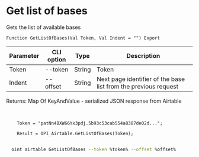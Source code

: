 ﻿---
sidebar_position: 1
---

# Get list of bases
 Gets the list of available bases



`Function GetListOfBases(Val Token, Val Indent = "") Export`

  | Parameter | CLI option | Type | Description |
  |-|-|-|-|
  | Token | --token | String | Token |
  | Indent | --offset | String | Next page identifier of the base list from the previous request |

  
  Returns:  Map Of KeyAndValue - serialized JSON response from Airtable

<br/>




```bsl title="Code example"
    Token = "patNn4BXW66Yx3pdj.5b93c53cab554a8387de02d...";

    Result = OPI_Airtable.GetListOfBases(Token);
```



```sh title="CLI command example"
    
  oint airtable GetListOfBases --token %token% --offset %offset%

```

```json title="Result"

```
